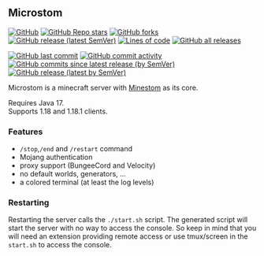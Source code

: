 ## Microstom
[![GitHub](https://img.shields.io/github/license/KlainStom/microstom?style=flat-square)](https://github.com/KlainStom/microstom/blob/master/LICENSE)
[![GitHub Repo stars](https://img.shields.io/github/stars/KlainStom/microstom?style=flat-square)](https://github.com/KlainStom/microstom/stargazers)
[![GitHub forks](https://img.shields.io/github/forks/KlainStom/microstom?style=flat-square)](https://github.com/KlainStom/microstom/network/members)
[![GitHub release (latest SemVer)](https://img.shields.io/github/v/release/KlainStom/microstom?style=flat-square)](https://github.com/KlainStom/microstom/releases/latest)
[![Lines of code](https://img.shields.io/tokei/lines/github/KlainStom/microstom?style=flat-square)](https://github.com/KlainStom/microstom)
[![GitHub all releases](https://img.shields.io/github/downloads/KlainStom/microstom/total?style=flat-square)](https://github.com/KlainStom/microstom/releases)

[![GitHub last commit](https://img.shields.io/github/last-commit/KlainStom/microstom?style=flat-square)](https://github.com/KlainStom/microstom/commits/master)
[![GitHub commit activity](https://img.shields.io/github/commit-activity/w/KlainStom/microstom?style=flat-square)](https://github.com/KlainStom/microstom/pulse)
[![GitHub commits since latest release (by SemVer)](https://img.shields.io/github/commits-since/KlainStom/microstom/latest?sort=semver&style=flat-square)](https://github.com/KlainStom/microstom/commits/master)
[![GitHub release (latest by SemVer)](https://img.shields.io/github/downloads/KlainStom/microstom/latest/total?style=flat-square)](https://github.com/KlainStom/microstom/releases/latest)

Microstom is a minecraft server with [Minestom](https://github.com/Minestom/Minestom) as its core.

Requires Java 17.<br>
Supports 1.18 and 1.18.1 clients.

### Features
- `/stop`,`/end` and `/restart` command
- Mojang authentication
- proxy support (BungeeCord and Velocity)
- no default worlds, generators, ...
- a colored terminal (at least the log levels)

### Restarting
Restarting the server calls the `./start.sh` script.
The generated script will start the server with no way to access the console.
So keep in mind that you will need an extension providing remote access or use tmux/screen in the `start.sh` to access the console.
